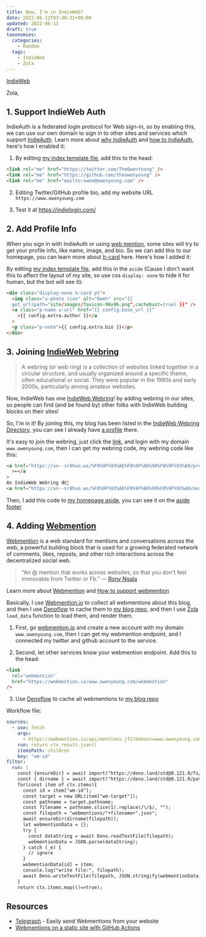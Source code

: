 ```yaml
---
title: Now, I'm in IndieWeb?
date: 2022-06-12T03:40:31+08:00
updated: 2022-06-12
draft: true
taxonomies:
  categories:
    - Random
  tags:
    - IndieWeb
    - Zola
---
```


[IndieWeb](https://indieweb.org/IndieWeb)

Zola,

## 1. Support IndieWeb Auth

IndieAuth is a federated login protocol for Web sign-in, so by enabling this, we can use our own domain to sign in to other sites and services which support [IndieAuth](https://indieauth.net/). Learn more about [why IndieAuth](https://indieweb.org/IndieAuth) and [how to IndieAuth](https://indielogin.com/setup), here's how I enabled it:

1. By editing [my index template file](https://github.com/theowenyoung/blog/blob/a8b3cb3c13077b28cbcf7503518f6ed6cb8bb773/templates/base.html#L31-L33), add this to the head:

```html
<link rel="me" href="https://twitter.com/TheOwenYoung" />
<link rel="me" href="https://github.com/theowenyoung" />
<link rel="me" href="mailto:owen@owenyoung.com" />
```

2. Editing Twitter/GitHub profile bio, add my website URL `https://www.owenyoung.com`

3. Test it at <https://indielogin.com/>

## 2. Add Profile Info

When you sign in with IndieAuth or using [web mention](https://indieweb.org/Webmention), some sites will try to get your profile info, like name, image, and bio. So we can add this to our homepage, you can learn more about [h-card](https://indieweb.org/h-card) here. Here's how I added it:

By editing [my index template file](https://github.com/theowenyoung/blog/blob/a8b3cb3c13077b28cbcf7503518f6ed6cb8bb773/templates/base.html#L181-L187), add this in the `aside` (Cause I don't want this to affect the layout of my site, so use css `display: none` to hide it for human, but the bot will see it):

```html
<div class="display-none h-card pt">
  <img class="u-photo icon" alt="Owen" src="{{
  get_url(path="site/images/favicon-96x96.png",cachebust=true) }}" />
  <a class="p-name u-url" href="{{ config.base_url }}"
    >{{ config.extra.author }}</a
  >
  <p class="p-note">{{ config.extra.bio }}</p>
</div>
```

## 3. Joining [IndieWeb Webring](https://xn--sr8hvo.ws/)

> A webring (or web ring) is a collection of websites linked together in a circular structure, and usually organized around a specific theme, often educational or social. They were popular in the 1990s and early 2000s, particularly among amateur websites.

Now, IndieWeb has one [IndieWeb Webring](https://xn--sr8hvo.ws/)! by adding webring in our sites, so people can find (and be found by) other folks with IndieWeb building blocks on their sites!

So, I'm in it! By joining this, my blog has been listed in the [IndieWeb Webring Directory](https://xn--sr8hvo.ws/directory), you can see I already have [a profile](https://xn--sr8hvo.ws/%F0%9F%93%AE%F0%9F%86%99%F0%9F%93%A9) there.

It's easy to join the webring, just click the [link](https://xn--sr8hvo.ws/), and login with my domain `www.owenyoung.com`, then I can get my webring code, my webring code like this:

```html
<a href="https://xn--sr8hvo.ws/%F0%9F%93%AE%F0%9F%86%99%F0%9F%93%A9/previous"
  >←</a
>
An IndieWeb Webring 🕸💍
<a href="https://xn--sr8hvo.ws/%F0%9F%93%AE%F0%9F%86%99%F0%9F%93%A9/next">→</a>
```

Then, I add this code to [my homepage aside](https://github.com/theowenyoung/blog/blob/a8b3cb3c13077b28cbcf7503518f6ed6cb8bb773/templates/base.html#L216-L218), you can see it on the [aside footer](https://www.owenyoung.com/#bottom)

## 4. Adding [Webmention](https://indieweb.org/Webmention)

[Webmention](https://www.w3.org/TR/webmention/) is a web standard for mentions and conversations across the web, a powerful building block that is used for a growing federated network of comments, likes, reposts, and other rich interactions across the decentralized social web.

> "An @ mention that works across websites; so that you don't feel immovable from Twitter or Fb.” — [Rony Ngala](https://twitter.com/rngala/status/852354426983591937)

Learn more about [Webmention](https://indieweb.org/Webmention) and [How to support webmention](https://indieweb.org/Webmention-developer)

Basically, I use [Webmention.io](https://webmention.io) to collect all webmentions about this blog, and then I use [Denoflow](https://github.com/denoflow/denoflow) to cache them to [my blog repo](https://github.com/theowenyoung/blog/tree/main/webmentions), and then I use [Zola](https://www.getzola.org/documentation/templates/overview/#load-data) `load_data` function to load them, and render them.

1. First, go [webmention.io](https://webmention.io) and create a new account with my domain `www.owenyoung.com`, then I can get my webmention endpoint, and I connected my twitter and github account to the service.

2. Second, let other services know your webmention endpoint. Add this to the head:

```html
<link
  rel="webmention"
  href="https://webmention.io/www.owenyoung.com/webmention"
/>
```

3. Use [Denoflow](https://github.com/denoflow/denoflow) to cache all webmentions to [my blog repo](https://github.com/theowenyoung/blog/tree/main/webmentions)

Workflow file:

```yaml
sources:
  - use: fetch
    args:
      - https://webmention.io/api/mentions.jf2?domain=www.owenyoung.com&per-page=999&token=${{env.WEBMENTION_TOKEN}}
    run: return ctx.result.json()
    itemsPath: children
    key: "wm-id"
filter:
  run: |
    const {ensureDir} = await import("https://deno.land/std@0.121.0/fs/mod.ts");
    const { dirname } = await import("https://deno.land/std@0.121.0/path/mod.ts");
    for(const item of ctx.items){
      const id = item["wm-id"];
      const target = new URL(item["wm-target"]);
      const pathname = target.pathname;
      const filename = pathname.slice(1).replace(/\/$/, "");
      const filepath = "webmentions/"+filename+".json";
      await ensureDir(dirname(filepath));
      let webmentionData = {};
      try {
        const dataString = await Deno.readTextFile(filepath);
        webmentionData = JSON.parse(dataString);
      } catch (_e) {
        // ignore
      }
      webmentionData[id] = item;
      console.log("write file:", filepath);
      await Deno.writeTextFile(filepath, JSON.stringify(webmentionData,null,2));
    }
    return ctx.items.map(()=>true);
```

## Resources

- [Telegraph](https://telegraph.p3k.io/) - Easily send Webmentions from your website
- [Webmentions on a static site with GitHub Actions](https://sebastiandedeyne.com/webmentions-on-a-static-site-with-github-actions/)
